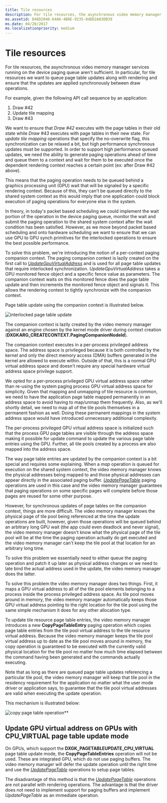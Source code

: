 ```yaml
---
title: Tile resources
description: For tile resources, the asynchronous video memory manager services running on the device paging queue aren't sufficient.
ms.assetid: D48D2046-64A6-4B0E-9235-84DD2A83DB39
ms.date: 04/20/2017
ms.localizationpriority: medium
---
```


# Tile resources


For tile resources, the asynchronous video memory manager services running on the device paging queue aren't sufficient. In particular, for tile resources we want to queue page table updates along with rendering and ensure that the updates are applied synchronously between draw operations.

For example, given the following API call sequence by an application:

1.  Draw \#42
2.  Update tile mapping
3.  Draw \#43

We want to ensure that *Draw \#42* executes with the page tables in their old state while *Draw \#43* executes with page tables in their new state. For *update tile mapping* operations that specify the no-overwrite flag, this synchronization can be relaxed a bit, but high performance synchronous updates must be supported.
In order to support high performance queued updates, we need the ability to generate paging operations ahead of time and queue them to a context and wait for them to be executed once the dependent rendering context reaches a certain point (ex: after Draw \#42 above).

This means that the paging operation needs to be queued behind a graphics processing unit (GPU) wait that will be signaled by a specific rendering context. Because of this, they can't be queued directly to the shared system context as this would imply that one application could block execution of paging operations for everyone else in the system.

In theory, in today's packet based scheduling we could implement the wait portion of the operation in the device paging queue, monitor the wait and submit the paging operation to the shared system context after the wait condition has been satisfied. However, as we move beyond packet based scheduling and onto hardware scheduling we want to ensure that we can use GPU to GPU synch primitives for the interlocked operations to ensure the best possible performance.

To solve this problem, we're introducing the notion of a per-context paging companion context. The paging companion context is lazily created on the first call to [*UpdateGpuVirtualAddress*](https://msdn.microsoft.com/library/windows/hardware/dn906365) and is used for all page table updates that require interlocked synchronization. *UpdateGpuVirtualAddress* takes a GPU monitored fence object and a specific fence value as parameters. The companion context waits on this monitored fence does the page table update and then increments the monitored fence object and signals it. This allows the rendering context to tightly synchronize with the companion context.

Page table update using the companion context is illustrated below.

![interlocked page table update](images/tile-resources.1.png)

The companion context is lazily created by the video memory manager against an engine chosen by the kernel mode driver during context creation (**DXGKARG\_CREATECONTEXT.PagingCompanionNodeId**).

The companion context executes in a per-process privileged address space. The address space is privileged because it is both controlled by the kernel and only the direct memory access (DMA) buffers generated in the kernel are allowed to execute within. Outside of that, this is a normal GPU virtual address space and doesn't require any special hardware virtual address space privilege support.

We opted for a per-process privileged GPU virtual address space rather than re-using the system paging process GPU virtual address space for simplicity. Given that mapping and unmapping of tile resource is common, we need to have the application page table mapped permanently in an address space to avoid having to map/unmap them frequently. Also, as we'll shortly detail, we need to map all of the tile pools themselves in a permanent fashion as well. Doing these permanent mappings in the system address space would have introduced unnecessary additional complexity.

The per-process privileged GPU virtual address space is initialized such that the process GPU page tables are visible through the address space making it possible for update command to update the various page table entries using the GPU. Further, all tile pools created by a process are also mapped into the address space.

The way page table entries are updated by the companion context is a bit special and requires some explaining. When a *map* operation is queued for execution on the shared system context, the video memory manager knows the physical addresses being mapped to and those physical addresses can appear directly in the associated paging buffer. [*UpdatePageTable*](https://msdn.microsoft.com/library/windows/hardware/ff560815) paging operations are used in this case and the video memory manager guarantees that paging operations on some specific pages will complete before those pages are reused for some other purpose.

However, for synchronous updates of page tables on the companion context, things are more difficult. The video memory manager knows the physical page of tile pool being referenced at the time the update operations are built, however, given those operations will be queued behind an arbitrary long GPU wait (the app could even deadlock and never signal), the video memory manager doesn't know what the physical page of the tile pool will be at the time the paging operation actually do get executed and the video memory manager can't keep the tile pool at that location for an arbitrary long time.

To solve this problem we essentially need to either queue the paging operation and patch it up later as physical address changes or we need to late bind the actual address used in the update, the video memory manager does the latter.

To solve this problem the video memory manager does two things. First, it maps a GPU virtual address to all of the tile pool elements belonging to a process inside the process privileged address space. As tile pool moves around in memory, the video memory manager automatically keeps those GPU virtual address pointing to the right location for the tile pool using the same simple mechanism it does for any other allocation type.

To update tile resource page table entries, the video memory manager introduces a new **CopyPageTableEntry** paging operation which copies page table entries from the tile pool virtual address to the tile resource virtual address. Because the video memory manager keeps the tile pool virtual address up to date as the tile pool moves around in memory, the copy operation is guaranteed to be executed with the currently valid physical location for the tile pool no matter how much time elapsed between the command having been generated and the commands actually executing.

Note that as long as there are queued page table updates referencing a particular tile pool, the video memory manager will keep that tile pool in the residency requirement for the application no matter what the user mode driver or application says, to guarantee that the tile pool virtual addresses are valid when executing the update operation.

This mechanism is illustrated below:

![copy page table operation](images/tile-resources.2.png)**

## <span id="_Update_GPU_virtual_address_on_GPUs_with_CPU_VIRTUAL_page_table_update_mode"></span><span id="_update_gpu_virtual_address_on_gpus_with_cpu_virtual_page_table_update_mode"></span><span id="_UPDATE_GPU_VIRTUAL_ADDRESS_ON_GPUS_WITH_CPU_VIRTUAL_PAGE_TABLE_UPDATE_MODE"></span> Update GPU virtual address on GPUs with CPU\_VIRTUAL page table update mode


On GPUs, which support the **DXGK\_PAGETABLEUPDATE\_CPU\_VIRTUAL** page table update mode, the **CopyPageTableEntries** operation will not be used. These are integrated GPU, which do not use paging buffers. The video memory manager will defer the update operation until the right time and use the [*UpdatePageTable*](https://msdn.microsoft.com/library/windows/hardware/ff560815) operations to setup page tables.

The disadvantage of this method is that the [*UpdatePageTable*](https://msdn.microsoft.com/library/windows/hardware/ff560815) operations are not parallel with rendering operations. The advantage is that the driver does not need to implement support for paging buffers and implement *UpdatePageTable* as an immediate operation.

 

 





